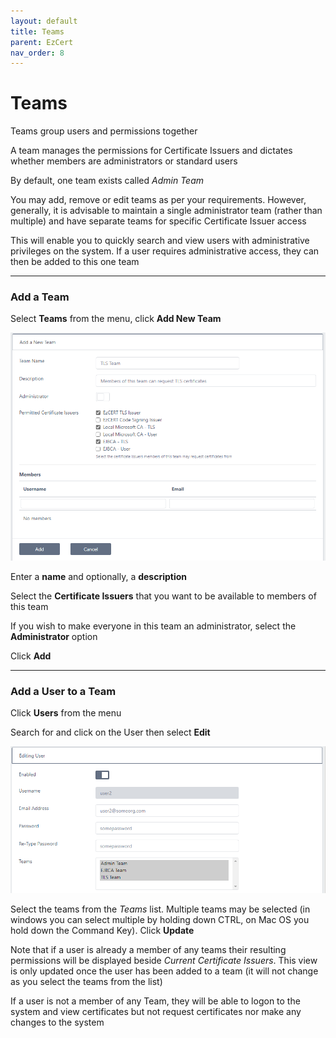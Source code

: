 ```yaml
---
layout: default
title: Teams
parent: EzCert
nav_order: 8
---
```


# Teams



Teams group users and permissions together  

A team manages the permissions for Certificate Issuers and dictates whether members are administrators or standard users  

By default, one team exists called *Admin Team*  

You may add, remove or edit teams as per your requirements. However, generally, it is advisable to maintain a single administrator team (rather than multiple) and have separate teams for specific Certificate Issuer access  

This will enable you to quickly search and view users with administrative privileges on the system. If a user requires administrative access, they can then be added to this one team   

---

### Add a Team

Select **Teams** from the menu, click **Add New  Team**

<img src=".\images\teams1.png" alt="image-20210222155155216" style="zoom:67%;" />

Enter a **name** and optionally, a **description**  

Select the **Certificate Issuers** that you want to be available to members of this team 

If you wish to make everyone in this team an administrator, select the **Administrator** option  

Click **Add**  

---

### Add a User to a Team

Click **Users** from the menu  

Search for and click on the User then select **Edit**  

 <img src=".\images\teams2.png" alt="image-20210222160044126" style="zoom:67%;" />

Select the teams from the *Teams* list. Multiple teams may be selected (in windows you can select multiple by holding down CTRL, on Mac OS you hold down the Command Key). Click **Update**  

Note that if a user is already a member of any teams their resulting permissions will be displayed beside *Current Certificate Issuers*. This view is only updated once the user has been added to a team (it will not change as you select the teams from the list)  



If a user is not a member of any Team, they will be able to logon to the system and view certificates but not request certificates nor make any changes to the system

